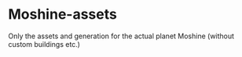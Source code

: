 # Moshine-assets
Only the assets and generation for the actual planet Moshine (without custom buildings etc.)
